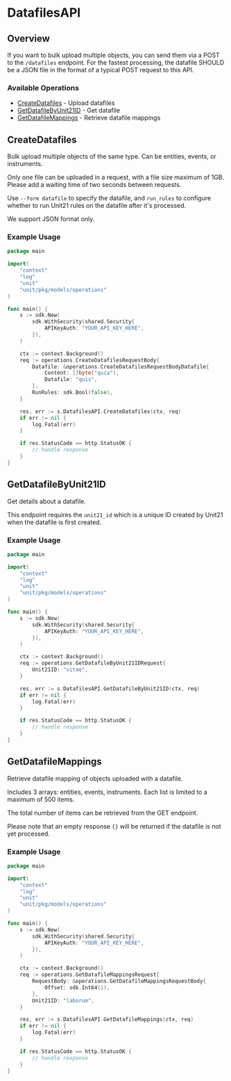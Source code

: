 # DatafilesAPI

## Overview

If you want to bulk upload multiple objects, you can send them via a POST to the `/datafiles` endpoint. For the fastest processing, the datafile SHOULD be a JSON file in the format of a typical POST request to this API.


### Available Operations

* [CreateDatafiles](#createdatafiles) - Upload datafiles
* [GetDatafileByUnit21ID](#getdatafilebyunit21id) - Get datafile
* [GetDatafileMappings](#getdatafilemappings) - Retrieve datafile mappings

## CreateDatafiles

Bulk upload multiple objects of the same type. Can be entities, events, or instruments.

Only one file can be uploaded in a request, with a file size maximum of 1GB. Please add a waiting time of two seconds between requests.

Use `--form datafile` to specify the datafile, and `run_rules` to configure whether to run Unit21 rules on the datafile after it's processed.

We support JSON format only.


### Example Usage

```go
package main

import(
	"context"
	"log"
	"unit"
	"unit/pkg/models/operations"
)

func main() {
    s := sdk.New(
        sdk.WithSecurity(shared.Security{
            APIKeyAuth: "YOUR_API_KEY_HERE",
        }),
    )

    ctx := context.Background()    
    req := operations.CreateDatafilesRequestBody{
        Datafile: &operations.CreateDatafilesRequestBodyDatafile{
            Content: []byte("quia"),
            Datafile: "quis",
        },
        RunRules: sdk.Bool(false),
    }

    res, err := s.DatafilesAPI.CreateDatafiles(ctx, req)
    if err != nil {
        log.Fatal(err)
    }

    if res.StatusCode == http.StatusOK {
        // handle response
    }
}
```

## GetDatafileByUnit21ID

Get details about a datafile.

This endpoint requires the `unit21_id` which is a unique ID created by Unit21 when the datafile is first created.

### Example Usage

```go
package main

import(
	"context"
	"log"
	"unit"
	"unit/pkg/models/operations"
)

func main() {
    s := sdk.New(
        sdk.WithSecurity(shared.Security{
            APIKeyAuth: "YOUR_API_KEY_HERE",
        }),
    )

    ctx := context.Background()    
    req := operations.GetDatafileByUnit21IDRequest{
        Unit21ID: "vitae",
    }

    res, err := s.DatafilesAPI.GetDatafileByUnit21ID(ctx, req)
    if err != nil {
        log.Fatal(err)
    }

    if res.StatusCode == http.StatusOK {
        // handle response
    }
}
```

## GetDatafileMappings

Retrieve datafile mapping of objects uploaded with a datafile. 

Includes 3 arrays: entities, events, instruments. Each list is limited to a maximum of 500 items. 

The total number of items can be retrieved from the GET endpoint.

Please note that an empty response `{}` will be returned if the datafile is not yet processed.


### Example Usage

```go
package main

import(
	"context"
	"log"
	"unit"
	"unit/pkg/models/operations"
)

func main() {
    s := sdk.New(
        sdk.WithSecurity(shared.Security{
            APIKeyAuth: "YOUR_API_KEY_HERE",
        }),
    )

    ctx := context.Background()    
    req := operations.GetDatafileMappingsRequest{
        RequestBody: &operations.GetDatafileMappingsRequestBody{
            Offset: sdk.Int64(1),
        },
        Unit21ID: "laborum",
    }

    res, err := s.DatafilesAPI.GetDatafileMappings(ctx, req)
    if err != nil {
        log.Fatal(err)
    }

    if res.StatusCode == http.StatusOK {
        // handle response
    }
}
```
